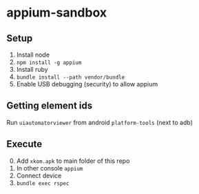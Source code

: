 # appium-sandbox

## Setup

1. Install node
2. `npm install -g appium`
3. Install ruby
4. `bundle install --path vendor/bundle`
5. Enable USB debugging (security) to allow appium

## Getting element ids

Run `uiautomatorviewer` from android `platform-tools` (next to adb)

## Execute

0. Add `xkom.apk` to main folder of this repo
1. In other console `appium`
2. Connect device
3. `bundle exec rspec`
